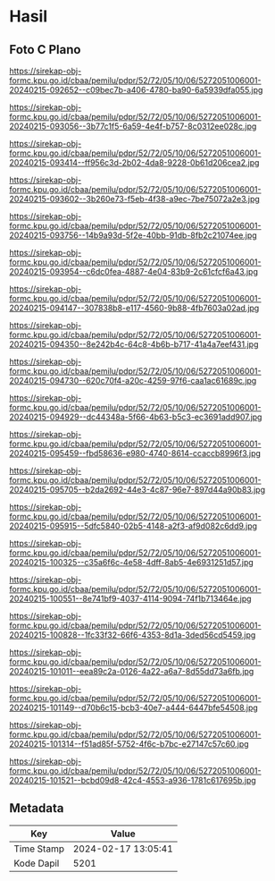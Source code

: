 # Hasil

## Foto C Plano

https://sirekap-obj-formc.kpu.go.id/cbaa/pemilu/pdpr/52/72/05/10/06/5272051006001-20240215-092652--c09bec7b-a406-4780-ba90-6a5939dfa055.jpg

https://sirekap-obj-formc.kpu.go.id/cbaa/pemilu/pdpr/52/72/05/10/06/5272051006001-20240215-093056--3b77c1f5-6a59-4e4f-b757-8c0312ee028c.jpg

https://sirekap-obj-formc.kpu.go.id/cbaa/pemilu/pdpr/52/72/05/10/06/5272051006001-20240215-093414--ff956c3d-2b02-4da8-9228-0b61d206cea2.jpg

https://sirekap-obj-formc.kpu.go.id/cbaa/pemilu/pdpr/52/72/05/10/06/5272051006001-20240215-093602--3b260e73-f5eb-4f38-a9ec-7be75072a2e3.jpg

https://sirekap-obj-formc.kpu.go.id/cbaa/pemilu/pdpr/52/72/05/10/06/5272051006001-20240215-093756--14b9a93d-5f2e-40bb-91db-8fb2c21074ee.jpg

https://sirekap-obj-formc.kpu.go.id/cbaa/pemilu/pdpr/52/72/05/10/06/5272051006001-20240215-093954--c6dc0fea-4887-4e04-83b9-2c61cfcf6a43.jpg

https://sirekap-obj-formc.kpu.go.id/cbaa/pemilu/pdpr/52/72/05/10/06/5272051006001-20240215-094147--307838b8-e117-4560-9b88-4fb7603a02ad.jpg

https://sirekap-obj-formc.kpu.go.id/cbaa/pemilu/pdpr/52/72/05/10/06/5272051006001-20240215-094350--8e242b4c-64c8-4b6b-b717-41a4a7eef431.jpg

https://sirekap-obj-formc.kpu.go.id/cbaa/pemilu/pdpr/52/72/05/10/06/5272051006001-20240215-094730--620c70f4-a20c-4259-97f6-caa1ac61689c.jpg

https://sirekap-obj-formc.kpu.go.id/cbaa/pemilu/pdpr/52/72/05/10/06/5272051006001-20240215-094929--dc44348a-5f66-4b63-b5c3-ec3691add907.jpg

https://sirekap-obj-formc.kpu.go.id/cbaa/pemilu/pdpr/52/72/05/10/06/5272051006001-20240215-095459--fbd58636-e980-4740-8614-ccaccb8996f3.jpg

https://sirekap-obj-formc.kpu.go.id/cbaa/pemilu/pdpr/52/72/05/10/06/5272051006001-20240215-095705--b2da2692-44e3-4c87-96e7-897d44a90b83.jpg

https://sirekap-obj-formc.kpu.go.id/cbaa/pemilu/pdpr/52/72/05/10/06/5272051006001-20240215-095915--5dfc5840-02b5-4148-a2f3-af9d082c6dd9.jpg

https://sirekap-obj-formc.kpu.go.id/cbaa/pemilu/pdpr/52/72/05/10/06/5272051006001-20240215-100325--c35a6f6c-4e58-4dff-8ab5-4e6931251d57.jpg

https://sirekap-obj-formc.kpu.go.id/cbaa/pemilu/pdpr/52/72/05/10/06/5272051006001-20240215-100551--8e741bf9-4037-4114-9094-74f1b713464e.jpg

https://sirekap-obj-formc.kpu.go.id/cbaa/pemilu/pdpr/52/72/05/10/06/5272051006001-20240215-100828--1fc33f32-66f6-4353-8d1a-3ded56cd5459.jpg

https://sirekap-obj-formc.kpu.go.id/cbaa/pemilu/pdpr/52/72/05/10/06/5272051006001-20240215-101011--eea89c2a-0126-4a22-a6a7-8d55dd73a6fb.jpg

https://sirekap-obj-formc.kpu.go.id/cbaa/pemilu/pdpr/52/72/05/10/06/5272051006001-20240215-101149--d70b6c15-bcb3-40e7-a444-6447bfe54508.jpg

https://sirekap-obj-formc.kpu.go.id/cbaa/pemilu/pdpr/52/72/05/10/06/5272051006001-20240215-101314--f51ad85f-5752-4f6c-b7bc-e27147c57c60.jpg

https://sirekap-obj-formc.kpu.go.id/cbaa/pemilu/pdpr/52/72/05/10/06/5272051006001-20240215-101521--bcbd09d8-42c4-4553-a936-1781c617695b.jpg


## Metadata

| Key        | Value               |
| ---------- | ------------------- |
| Time Stamp | 2024-02-17 13:05:41 |
| Kode Dapil | 5201                |




